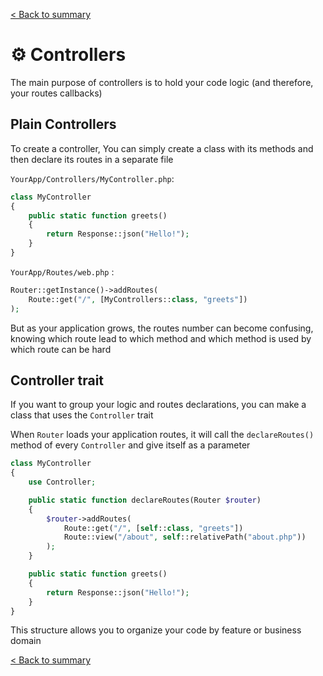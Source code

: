 [< Back to summary](../README.md)

# ⚙️ Controllers

The main purpose of controllers is to hold your code logic (and therefore, your routes callbacks)

## Plain Controllers

To create a controller, You can simply create a class with its methods and then declare its routes in a separate file

`YourApp/Controllers/MyController.php`:
```php
class MyController
{
    public static function greets()
    {
        return Response::json("Hello!");
    }
}
```

`YourApp/Routes/web.php` :
```php
Router::getInstance()->addRoutes(
    Route::get("/", [MyControllers::class, "greets"])
);
```

But as your application grows, the routes number can become confusing, knowing which route lead to which method and which method is used by which route can be hard

## Controller trait

If you want to group your logic and routes declarations, you can make a class that uses the `Controller` trait

When `Router` loads your application routes, it will call the `declareRoutes()` method of every `Controller` and give itself as a parameter

```php
class MyController
{
    use Controller;

    public static function declareRoutes(Router $router)
    {
        $router->addRoutes(
            Route::get("/", [self::class, "greets"])
            Route::view("/about", self::relativePath("about.php"))
        );
    }

    public static function greets()
    {
        return Response::json("Hello!");
    }
}
```

This structure allows you to organize your code by feature or business domain

[< Back to summary](../README.md)